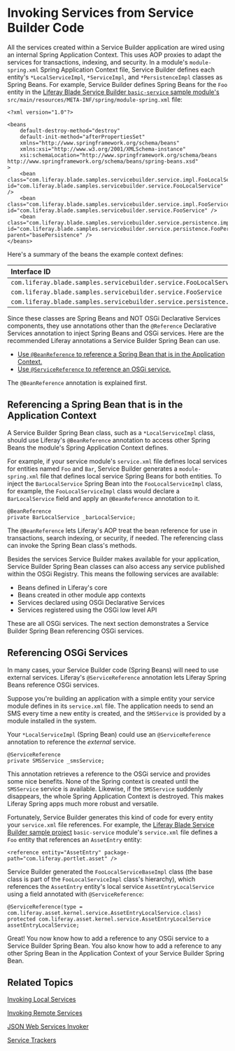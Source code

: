 # Invoking Services from Service Builder Code [](id=invoking-services-from-service-builder-code)

All the services created within a Service Builder application are wired using an
internal Spring Application Context. This uses AOP proxies to adapt the services
for transactions, indexing, and security. In a module's `module-spring.xml`
Spring Application Context file, Service Builder defines each entity's
`*LocalServiceImpl`, `*ServiceImpl`, and `*PersistenceImpl` classes as Spring
Beans. For example, Service Builder defines Spring Beans for the `Foo` entity in
the
[Liferay Blade Service Builder `basic-service` sample module's](/develop/reference/-/knowledge_base/7-1/service-builder-samples)
`src/main/resources/META-INF/spring/module-spring.xml` file:

    <?xml version="1.0"?>

    <beans
    	default-destroy-method="destroy"
    	default-init-method="afterPropertiesSet"
    	xmlns="http://www.springframework.org/schema/beans"
    	xmlns:xsi="http://www.w3.org/2001/XMLSchema-instance"
    	xsi:schemaLocation="http://www.springframework.org/schema/beans http://www.springframework.org/schema/beans/spring-beans.xsd"
    >
    	<bean class="com.liferay.blade.samples.servicebuilder.service.impl.FooLocalServiceImpl" id="com.liferay.blade.samples.servicebuilder.service.FooLocalService" />
    	<bean class="com.liferay.blade.samples.servicebuilder.service.impl.FooServiceImpl" id="com.liferay.blade.samples.servicebuilder.service.FooService" />
    	<bean class="com.liferay.blade.samples.servicebuilder.service.persistence.impl.FooPersistenceImpl" id="com.liferay.blade.samples.servicebuilder.service.persistence.FooPersistence" parent="basePersistence" />
    </beans>

Here's a summary of the beans the example context defines:

 **Interface ID** | **Implementation Class** |
 :------ | :--------- |
 `com.liferay.blade.samples.servicebuilder.service.FooLocalService` | `com.liferay.blade.samples.servicebuilder.service.impl.FooLocalServiceImpl` |
 `com.liferay.blade.samples.servicebuilder.service.FooService` | `com.liferay.blade.samples.servicebuilder.service.impl.FooServiceImpl` |
 `com.liferay.blade.samples.servicebuilder.service.persistence.FooPersistence` | `com.liferay.blade.samples.servicebuilder.service.persistence.impl.FooPersistenceImpl` |
 
Since these classes are Spring Beans and NOT OSGi Declarative Services
components, they use annotations other than the `@Reference` Declarative
Services annotation to inject Spring Beans and OSGi services. Here are the
recommended Liferay annotations a Service Builder Spring Bean can use.

- [Use `@BeanReference` to reference a Spring Bean that is in the Application Context.](#referencing-a-spring-bean-that-is-in-the-application-context)
- [Use `@ServiceReference` to reference an OSGi service.](#referencing-an-osgi-service)

The `@BeanReference` annotation is explained first. 

## Referencing a Spring Bean that is in the Application Context [](id=referencing-a-spring-bean-that-is-in-the-application-context)

A Service Builder Spring Bean class, such as a `*LocalServiceImpl` class, should
use Liferay's `@BeanReference` annotation to access other Spring Beans the
module's Spring Application Context defines.

For example, if your service module's `service.xml` file defines local services
for entities named `Foo` and `Bar`, Service Builder generates a
`module-spring.xml` file that defines local service Spring Beans for both
entities. To inject the `BarLocalService` Spring Bean into the
`FooLocalServiceImpl` class, for example, the `FooLocalServiceImpl` class would
declare a `BarLocalService` field and apply an `@BeanReference` annotation to
it. 

    @BeanReference
    private BarLocalService _barLocalService;

The `@BeanReference` lets Liferay's AOP treat the bean reference for use in
transactions, search indexing, or security, if needed. The referencing class can
invoke the Spring Bean class's methods.

Besides the services Service Builder makes available for your application,
Service Builder Spring Bean classes can also access any service published within
the OSGi Registry. This means the following services are available:

- Beans defined in Liferay's core
- Beans created in other module app contexts
- Services declared using OSGi Declarative Services
- Services registered using the OSGi low level API

These are all OSGi services. The next section demonstrates a Service Builder
Spring Bean referencing OSGi services.

## Referencing OSGi Services [](id=referencing-an-osgi-service)

In many cases, your Service Builder code (Spring Beans) will need to use
external services. Liferay's `@ServiceReference` annotation lets Liferay Spring
Beans reference OSGi services. 

Suppose you're building an application with a simple entity your service module
defines in its `service.xml` file. The application needs to send an SMS every
time a new entity is created, and the `SMSService` is provided by a module
installed in the system.

Your `*LocalServiceImpl` (Spring Bean) could use an `@ServiceReference`
annotation to reference the *external* service.

    @ServiceReference
    private SMSService _smsService;

This annotation retrieves a reference to the OSGi service and provides some nice
benefits. None of the Spring context is created until the `SMSService` service
is available. Likewise, if the `SMSService` suddenly disappears, the whole
Spring Application Context is destroyed. This makes Liferay Spring apps much
more robust and versatile.

Fortunately, Service Builder generates this kind of code for every entity your
`service.xml` file references. For example, the
[Liferay Blade Service Builder sample project](/develop/reference/-/knowledge_base/7-1/service-builder-samples)
`basic-service` module's `service.xml` file defines a `Foo` entity that
references an `AssetEntry` entity:

    <reference entity="AssetEntry" package-path="com.liferay.portlet.asset" />

Service Builder generated the `FooLocalServiceBaseImpl` class (the base class is
part of the `FooLocalServiceImpl` class's hierarchy), which references the
`AssetEntry` entity's local service `AssetEntryLocalService` using a field
annotated with `@ServiceReference`:

    @ServiceReference(type = com.liferay.asset.kernel.service.AssetEntryLocalService.class)
    protected com.liferay.asset.kernel.service.AssetEntryLocalService assetEntryLocalService;

Great! You now know how to add a reference to any OSGi service to a Service
Builder Spring Bean. You also know how to add a reference to any other Spring
Bean in the Application Context of your Service Builder Spring Bean.

## Related Topics [](id=related-topics)

[Invoking Local Services](/develop/tutorials/-/knowledge_base/7-1/invoking-local-services)

[Invoking Remote Services](/develop/tutorials/-/knowledge_base/7-1/invoking-remote-services)

[JSON Web Services Invoker](/develop/tutorials/-/knowledge_base/7-1/json-web-services-invoker)

[Service Trackers](/develop/tutorials/-/knowledge_base/7-1/service-trackers)
